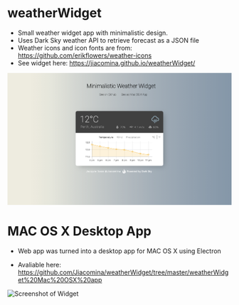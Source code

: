 # weatherWidget
 - Small weather widget app with minimalistic design.
 - Uses Dark Sky weather API to retrieve forecast as a JSON file
 - Weather icons and icon fonts are from: https://github.com/erikflowers/weather-icons
 - See widget here: https://jiacomina.github.io/weatherWidget/
 
 ![Screenshot of Widget](https://github.com/Jiacomina/weatherWidget/raw/master/Weather%20Widget%20screenshot.png)
 
 # MAC OS X Desktop App 
 - Web app was turned into a desktop app for MAC OS X using Electron 
 
 - Avaliable here: https://github.com/Jiacomina/weatherWidget/tree/master/weatherWidget%20Mac%20OSX%20app
 
 ![Screenshot of Widget](https://github.com/Jiacomina/weatherWidget/raw/master/Desktop%20App%20Screenshot.png)
 

